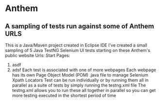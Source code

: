 # Anthem
## A sampling of tests run against some of Anthem URLS

This is a Java/Maven project created in Eclipse IDE
I've created a small sampling of 5 Java TestNG Selenium UI tests starting on these Anthem's public website Urls:
Start Pages: 
1.  asdf  
2.  adsf
Each test is associated with one of more webpages
Each webpage has its own Page Object Model (POM) .java file to manage Selenium Xpath Locators
Test can be run individually or by running them all in parallel as a suite of tests by simply running the testng.xml file
The testng.xml allows you to run these all together in parallel so you can get more testing executed in the shortest period of time
